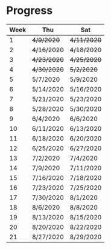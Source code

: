 # Progress

| Week | Thu           | Sat           |
| ---- | ------------- | ------------- |
| 1    | ~~4/9/2020~~  | ~~4/11/2020~~ |
| 2    | ~~4/16/2020~~ | ~~4/18/2020~~ |
| 3    | ~~4/23/2020~~ | ~~4/25/2020~~ |
| 4    | ~~4/30/2020~~ | ~~5/2/2020~~  |
| 5    | 5/7/2020      | 5/9/2020      |
| 6    | 5/14/2020     | 5/16/2020     |
| 7    | 5/21/2020     | 5/23/2020     |
| 8    | 5/28/2020     | 5/30/2020     |
| 9    | 6/4/2020      | 6/6/2020      |
| 10   | 6/11/2020     | 6/13/2020     |
| 11   | 6/18/2020     | 6/20/2020     |
| 12   | 6/25/2020     | 6/27/2020     |
| 13   | 7/2/2020      | 7/4/2020      |
| 14   | 7/9/2020      | 7/11/2020     |
| 15   | 7/16/2020     | 7/18/2020     |
| 16   | 7/23/2020     | 7/25/2020     |
| 17   | 7/30/2020     | 8/1/2020      |
| 18   | 8/6/2020      | 8/8/2020      |
| 19   | 8/13/2020     | 8/15/2020     |
| 20   | 8/20/2020     | 8/22/2020     |
| 21   | 8/27/2020     | 8/29/2020     |
